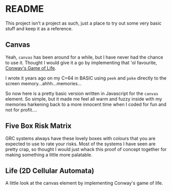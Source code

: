 README
======

This project isn't a project as such, just a place to try out some
very basic stuff and keep it as a reference.

Canvas
------
Yeah, `canvas` has been around for a while, but I have never had the
chance to use it. Thought I would give it a go by implementing that
'ol favourite, [Conway's Game of
Life](http://en.wikipedia.org/wiki/Conway's_Game_of_Life).

I wrote it years ago on my C=64 in BASIC using `peek` and `poke`
directly to the screen memory...ahhh...memories...

So now here is a pretty basic version written in Javascript for the
`canvas` element. So simple, but it made me feel all warm and fuzzy
inside with my memories harkening back to a more innocent time when I
coded for fun and not for profit....

Five Box Risk Matrix
--------------------
GRC systems always have these lovely boxes with colours that you
are expected to use to rate your risks. Most of the systems I have
seen are pretty crap, so thought I would just whack this proof of
concept together for making something a little more palatable.

Life (2D Cellular Automata)
---------------------------
A little look at the canvas element by implementing Conway's game of life.
